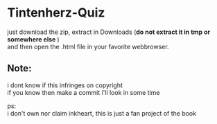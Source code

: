 # Tintenherz-Quiz

just download the zip, extract in Downloads
(<strong>do not extract it in tmp or somewhere else </strong>)<br>
and then open the .html file in your favorite webbrowser.


## Note:
i dont know if this infringes on copyright <br>
if you know then make a commit i'll look in some time



ps:<br>
i don't own nor claim inkheart, this is just a fan project of the book
